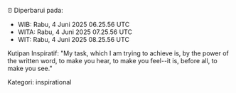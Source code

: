 ⏰ Diperbarui pada:
- WIB: Rabu, 4 Juni 2025 06.25.56 UTC
- WITA: Rabu, 4 Juni 2025 07.25.56 UTC
- WIT: Rabu, 4 Juni 2025 08.25.56 UTC

Kutipan Inspiratif:
"My task, which I am trying to achieve is, by the power of the written word, to make you hear, to make you feel--it is, before all, to make you see."


Kategori: inspirational

